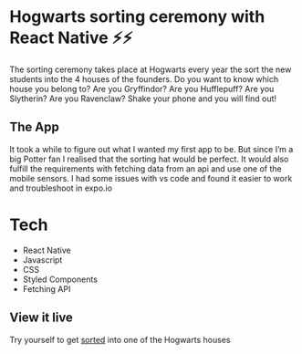 # Hogwarts sorting ceremony with React Native ⚡️⚡️

The sorting ceremony takes place at Hogwarts every year the sort the new students into the 4 houses of the founders.
Do you want to know which house you belong to?
Are you Gryffindor? Are you Hufflepuff? Are you Slytherin? Are you Ravenclaw? Shake your phone and you will find out!

## The App

It took a while to figure out what I wanted my first app to be. But since I’m a big Potter fan I realised that the sorting hat would be perfect. It would also fulfill the requirements with fetching data from an api and use one of the mobile sensors.
I had some issues with vs code and found it easier to work and troubleshoot in expo.io

# Tech 

- React Native
- Javascript
- CSS
- Styled Components
- Fetching API

## View it live

Try yourself to get [sorted](https://snack.expo.io/@andrea.osmar/086b10) into one of the Hogwarts houses

